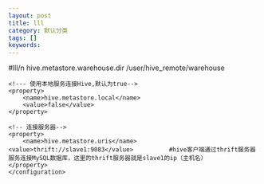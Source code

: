 ```yaml
---
layout: post
title: lll
category: 默认分类
tags: []
keywords: 
---
```


#lll/n    <configuration>
    <!-- Hive产生的元数据存放位置-->
    <property>
        <name>hive.metastore.warehouse.dir</name>
        <value>/user/hive_remote/warehouse</value>
    </property>
    
    <!--- 使用本地服务连接Hive,默认为true-->
    <property>
        <name>hive.metastore.local</name>
        <value>false</value>
    </property>
    
    <!-- 连接服务器-->
    <property>
        <name>hive.metastore.uris</name>
    <value>thrift://slave1:9083</value>          #hive客户端通过thrift服务器服务连接MySQL数据库，这里的thrift服务器就是slave1的ip（主机名）
    </property>
    </configuration>